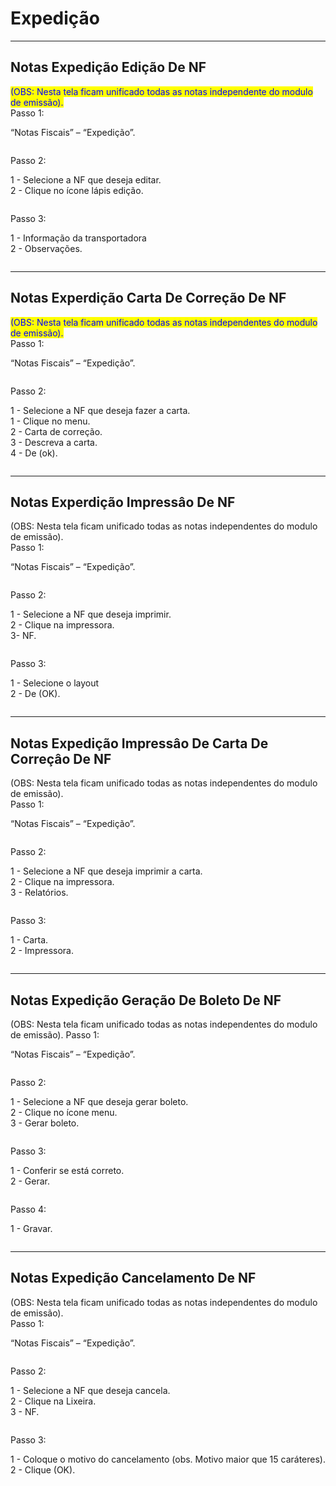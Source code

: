 # Expedição

***

## Notas Expedição Edição De NF

<mark style="color:blue;">(OBS: Nesta tela ficam unificado todas as notas independente do modulo de emissão).</mark>\
Passo 1:

“Notas Fiscais” – “Expedição”.

<figure><img src="../../.gitbook/assets/image (37) (1).png" alt=""><figcaption></figcaption></figure>

Passo 2:

1 - Selecione a NF que deseja editar.\
2 - Clique no ícone lápis edição.

<figure><img src="../../.gitbook/assets/image (1) (1) (1) (1) (1) (1) (1) (1) (1) (1) (1) (1) (1) (1).png" alt=""><figcaption></figcaption></figure>

Passo 3:

1 - Informação da transportadora\
2 - Observações.

<figure><img src="../../.gitbook/assets/image (2) (1) (1) (1) (1) (1) (1) (1) (1) (1) (1) (1) (1) (1).png" alt=""><figcaption></figcaption></figure>

***

## Notas Experdição Carta De Correção De NF

<mark style="color:blue;">(OBS: Nesta tela ficam unificado todas as notas independentes do modulo de emissão).</mark>\
Passo 1:

“Notas Fiscais” – “Expedição”.

<figure><img src="../../.gitbook/assets/image (3) (1) (1) (1) (1) (1) (1) (1) (1) (1) (1) (1) (1) (1).png" alt=""><figcaption></figcaption></figure>

&#x20;Passo 2:

1 - Selecione a NF que deseja fazer a carta.\
1 - Clique no menu.\
2 - Carta de correção.\
3 - Descreva a carta.\
4 - De (ok).

<figure><img src="../../.gitbook/assets/image (4) (1) (1) (1) (1) (1) (1) (1) (1) (1) (1) (1) (1) (1).png" alt=""><figcaption></figcaption></figure>

***

## Notas Experdição Impressâo De NF

(OBS: Nesta tela ficam unificado todas as notas independentes do modulo de emissão).\
Passo 1:

“Notas Fiscais” – “Expedição”.

<figure><img src="../../.gitbook/assets/image (5) (1) (1) (1) (1) (1) (1) (1) (1) (1) (1) (1) (1) (1).png" alt=""><figcaption></figcaption></figure>

Passo 2:

1 - Selecione a NF que deseja imprimir.\
2 - Clique na impressora.\
3- NF.

<figure><img src="../../.gitbook/assets/image (6) (1) (1) (1) (1) (1) (1) (1) (1) (1) (1) (1) (1) (1).png" alt=""><figcaption></figcaption></figure>

Passo 3:

1 - Selecione o layout\
2 - De (OK).

<figure><img src="../../.gitbook/assets/image (7) (1) (1) (1) (1) (1) (1) (1) (1) (1) (1) (1) (1) (1).png" alt=""><figcaption></figcaption></figure>

***

## Notas Expedição Impressâo De Carta De Correçâo De NF

(OBS: Nesta tela ficam unificado todas as notas independentes do modulo de emissão).\
Passo 1:

“Notas Fiscais” – “Expedição”.

<figure><img src="../../.gitbook/assets/image (8) (1) (1) (1) (1) (1) (1) (1) (1) (1) (1) (1) (1) (1).png" alt=""><figcaption></figcaption></figure>

Passo 2:

1 - Selecione a NF que deseja imprimir a carta.\
2 - Clique na impressora.\
3 - Relatórios.

<figure><img src="../../.gitbook/assets/image (9) (1) (1) (1) (1) (1) (1) (1) (1).png" alt=""><figcaption></figcaption></figure>

Passo 3:

1 - Carta.\
2 - Impressora.

<figure><img src="../../.gitbook/assets/image (10) (1) (1) (1) (1) (1) (1).png" alt=""><figcaption></figcaption></figure>

***

## Notas Expedição Geração De Boleto De NF

(OBS: Nesta tela ficam unificado todas as notas independentes do modulo de emissão). Passo 1:

“Notas Fiscais” – “Expedição”.

<figure><img src="../../.gitbook/assets/image (11) (1) (1) (1) (1) (1).png" alt=""><figcaption></figcaption></figure>

Passo 2:

1 - Selecione a NF que deseja gerar boleto.\
2 - Clique no ícone menu.\
3 - Gerar boleto.

<figure><img src="../../.gitbook/assets/image (12) (1) (1) (1) (1) (1).png" alt=""><figcaption></figcaption></figure>

Passo 3:

1 - Conferir se está correto.\
2 - Gerar.

<figure><img src="../../.gitbook/assets/image (13) (1) (1) (1) (1) (1).png" alt=""><figcaption></figcaption></figure>

Passo 4:

1 - Gravar.

<figure><img src="../../.gitbook/assets/image (14) (1) (1) (1) (1) (1).png" alt=""><figcaption></figcaption></figure>

***

## Notas Expedição Cancelamento De NF

(OBS: Nesta tela ficam unificado todas as notas independentes do modulo de emissão).\
Passo 1:

“Notas Fiscais” – “Expedição”.

<figure><img src="../../.gitbook/assets/image (15) (1) (1) (1) (1) (1).png" alt=""><figcaption></figcaption></figure>

Passo 2:

1 - Selecione a NF que deseja cancela.\
2 - Clique na Lixeira.\
3 - NF.

<figure><img src="../../.gitbook/assets/image (16) (1) (1) (1) (1) (1).png" alt=""><figcaption></figcaption></figure>

Passo 3:

1 - Coloque o motivo do cancelamento (obs. Motivo maior que 15 caráteres).\
2 - Clique (OK).

<figure><img src="../../.gitbook/assets/image (444).png" alt=""><figcaption></figcaption></figure>
